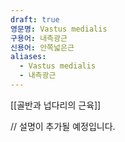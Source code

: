 ```yaml
---
draft: true
영문명: Vastus medialis
구용어: 내측광근
신용어: 안쪽넓은근
aliases:
  - Vastus medialis
  - 내측광근
---
```


[[골반과 넙다리의 근육]]

// 설명이 추가될 예정입니다.
